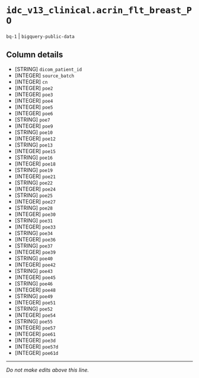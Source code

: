 # `idc_v13_clinical.acrin_flt_breast_PO`
`bq-1` | `bigquery-public-data`

## Column details
* [STRING]    `dicom_patient_id`
* [INTEGER]   `source_batch`
* [INTEGER]   `cn`
* [INTEGER]   `poe2`
* [INTEGER]   `poe3`
* [INTEGER]   `poe4`
* [INTEGER]   `poe5`
* [INTEGER]   `poe6`
* [STRING]    `poe7`
* [INTEGER]   `poe9`
* [STRING]    `poe10`
* [INTEGER]   `poe12`
* [STRING]    `poe13`
* [INTEGER]   `poe15`
* [STRING]    `poe16`
* [INTEGER]   `poe18`
* [STRING]    `poe19`
* [INTEGER]   `poe21`
* [STRING]    `poe22`
* [INTEGER]   `poe24`
* [STRING]    `poe25`
* [INTEGER]   `poe27`
* [STRING]    `poe28`
* [INTEGER]   `poe30`
* [STRING]    `poe31`
* [INTEGER]   `poe33`
* [STRING]    `poe34`
* [INTEGER]   `poe36`
* [STRING]    `poe37`
* [INTEGER]   `poe39`
* [STRING]    `poe40`
* [INTEGER]   `poe42`
* [STRING]    `poe43`
* [INTEGER]   `poe45`
* [STRING]    `poe46`
* [INTEGER]   `poe48`
* [STRING]    `poe49`
* [INTEGER]   `poe51`
* [STRING]    `poe52`
* [INTEGER]   `poe54`
* [STRING]    `poe55`
* [INTEGER]   `poe57`
* [INTEGER]   `poe61`
* [INTEGER]   `poe3d`
* [INTEGER]   `poe57d`
* [INTEGER]   `poe61d`

-------------------------------------------------------------------------------
*Do not make edits above this line.*
